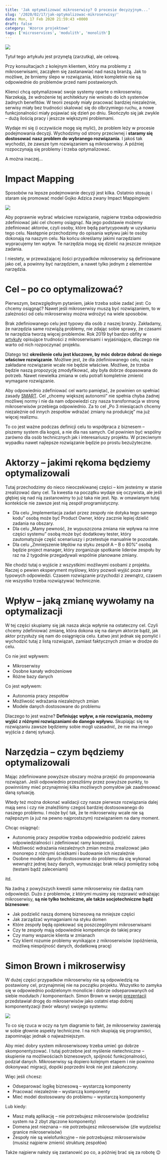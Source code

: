 ```yaml
---
title: 'Jak optymalizować mikroserwisy? O procesie decyzyjnym...'
slug: '/2020/02/17/jak-optymalizowac-mikroserwisy/'
date: Mon, 17 Feb 2020 21:59:43 +0000
draft: false
category: 'Wzorce projektowe'
tags: ['microservices', 'modulith', 'monolith']
---
```


[![](https://radekmaziarka.pl/wp-content/uploads/2020/02/bait.gif)](https://radekmaziarka.pl/wp-content/uploads/2020/02/bait.gif)

Tytuł tego artykułu jest przynętą (zarzutką), ale celową.

Przy konsultacjach z kolejnym klientem, który ma problemy z mikroserwisami, zacząłem się zastanawiać nad naszą branżą. Jak to możliwe, że brniemy ślepo w rozwiązania, które kompletnie nie są odpowiednie do problemów przed nami postawionych.

Klienci chcą optymalizować swoje systemy oparte o mikroserwisy. Narzekają, że wdrożenie tej architektury nie wniosło do ich systemów żadnych benefitów. W teorii zespoły miały pracować bardziej niezależnie, serwisy miały bez trudności skalować się do olbrzymiego ruchu, a nowe funkcjonalności miały pojawiać się dzień po dniu. Skończyło się jak zwykle – dużą ilością pracy i jeszcze większymi problemami.

Wydaje mi się (i oczywiście mogę się mylić), że problem leży w procesie podejmowania decyzji. Wychodzimy od strony przeciwnej i **staramy się dostosować nasz problem do wybranego rozwiązania**. I jakoś tak wychodzi, że zawsze tym rozwiązaniem są mikroserwisy. A później rozpoczynają się problemy i trzeba optymalizować.

A można inaczej…

Impact Mapping
==============

Sposobów na lepsze podejmowanie decyzji jest kilka. Ostatnio stosuję i staram się promować model Gojko Adzica zwany Impact Mappingiem:

[![](https://radekmaziarka.pl/wp-content/uploads/2020/02/impact-mapping.jpg)](https://radekmaziarka.pl/wp-content/uploads/2020/02/impact-mapping.jpg)

Aby poprawnie wybrać właściwe rozwiązanie, najpierw trzeba odpowiednio zdefiniować jaki cel chcemy osiągnąć. Na jego podstawie możemy zdefiniować aktorów, czyli osoby, które będą partycypowały w uzyskaniu tego celu. Następnie przechodzimy do opisania wpływu jaki te osoby dokonają na naszym celu. Na końcu określamy jakimi narzędziami wypracujemy ten wpływ. Te narzędzia mogą się dzielić na jeszcze mniejsze zadania.

I niestety, w przeważającej ilości przypadków mikroserwisy są definiowane jako cel, a powinny być narzędziem, a nawet tylko jednym z elementów narzędzia.

Cel – po co optymalizować?
==========================

Pierwszym, bezwzględnym pytaniem, jakie trzeba sobie zadać jest: Co chcemy osiągnąć? Nawet jeśli mikroserwisy muszą być rozwiązaniem, to w zależności od celu mikroserwisy można wdrożyć na wiele sposobów.

Brak zdefiniowanego celu jest typowy dla osób z naszej branży. Zakładamy, że narzędzia same rozwiążą problemy, nie zdając sobie sprawy, że czasami te narzędzia tworzą więcej problemów. Rok 2019 był bardzo obfity w [artykuły](https://docs.google.com/spreadsheets/d/1vjnjAII_8TZBv2XhFHra7kEQzQpOHSZpFIWDjynYYf0/edit#gid=0) opisujące trudności z mikroserwisami i wyjaśniające, dlaczego nie warto od nich rozpoczynać projektu.

Dlatego też **określenie celu jest kluczowe, by móc dobrze dobrać do niego właściwe rozwiązanie**. Możliwe jest, że dla zdefiniowanego celu, nasze zakładane rozwiązanie wcale nie będzie właściwe. Możliwe, że trzeba będzie naszą propozycję zmodyfikować, aby była dobrze dopasowana do potrzeb. Nawet niewielka zmiana w celu potrafi kompletnie zmienić wymagane rozwiązanie.

Aby odpowiednio zdefiniować cel warto pamiętać, że powinien on spełniać zasady [SMART](https://www.mindtools.com/pages/article/smart-goals.htm). Cel „chcemy większej autonomii” nie spełnia chyba żadnej możliwej normy i nie da nam odpowiedzi czy nasza transformacja w stronę mikroserwisów przebiega odpowiednio. Za to cel „Po 3 miesiącach chcemy niezależnie od innych zespołów wdrażać zmiany na produkcję” ma już więcej realizmu.

To co jest ważne podczas definicji celu to współpraca z biznesem – piszemy system dla kogoś, a nie dla nas samych. Cel powinien być wspólny zarówno dla osób technicznych jak i interesariuszy projektu. W przeciwnym wypadku nawet najlepsze rozwiązanie będzie po prostu bezużyteczne.

Aktorzy – jakimi rękoma będziemy optymalizowali
===============================================

Tutaj przechodzimy do nieco nieoczekiwanej części – kim jesteśmy w stanie zrealizować dany cel. Ta kwestia na początku wydaje się oczywista, ale jeśli głębiej się nad nią zastanowimy to już taka nie jest. Np. w omawianym tutaj kontekście nie zawsze jest nią zespół programistyczny.

*   Dla celu „Implementacja zadań przez zespoły nie dotyka tego samego kodu” osobą może być Product Owner, który zacznie lepiej dzielić zadania na obszary.
*   Dla celu „Mamy pewność, że wypuszczona zmiana nie wpływa na inne części systemu” osobą może być dodatkowy tester, który zautomatyzuje część scenariuszy i przetestuje manualnie te pozostałe.
*   Dla celu „Zmniejszenie błędów na styku zespół A – B o 80%” osobą będzie project manager, który zorganizuje spotkanie liderów zespołu by raz na 2 tygodnie przegadywali wspólnie planowane zmiany.

Nie chodzi tutaj o wyjście z wszystkimi możliwymi osobami z projektu. Raczej o pewien eksperyment myślowy, który pozwoli wyjść poza ramy typowych odpowiedzi. Czasem rozwiązanie przychodzi z zewnątrz, czasem nie wszystko trzeba rozwiązywać technicznie.

Wpływ – jaką zmianę wywołamy na optymalizacji
=============================================

W tej części skupiamy się jak nasza akcja wpłynie na ostateczny cel. Czyli chcemy zdefiniować zmianę, która dokona się na danym aktorze bądź, jak aktor przysłuży się nam do osiągnięcia celu. Łatwo jest jednak się pomylić i wychodzić tutaj z listą rozwiązań, zamiast faktycznych zmian w drodze do celu.

Co nie jest wpływem:

*   Mikroserwisy
*   Osobne kanały wdrożeniowe
*   Różne bazy danych

Co jest wpływem:

*   Autonomia pracy zespołów
*   Możliwość wdrażania niezależnych zmian
*   Modele danych dostosowane do problemu

Dlaczego to jest ważne? **Definiując wpływ, a nie rozwiązania, możemy wyjść z różnymi rozwiązaniami do danego wpływu.** Skupiając się na rozwiązaniu zawsze będziemy sobie mogli uzasadnić, że nie ma innego wyjścia z danej sytuacji.

Narzędzia – czym będziemy optymalizowali
========================================

Mając zdefiniowane powyższe obszary można przejść do proponowania rozwiązań. Jeśli odpowiednio przeszliśmy przez powyższe punkty, to powinniśmy mieć przynajmniej kilka możliwych pomysłów jak zaadresować daną sytuację.

Wtedy też można dokonać walidacji czy nasze pierwsze rozwiązania dalej mają sens i czy nie znaleźliśmy czegoś bardziej dostosowanego do naszego problemu. I może być tak, że te mikroserwisy wcale nie są najlepszym (a już na pewno najprostszym) rozwiązaniem na dany moment.

Chcąc osiągnąć:

*   Autonomię pracy zespołów trzeba odpowiednio podzielić zakres odpowiedzialności i zdefiniować ramy kooperacji,
*   Możliwość wdrażania niezależnych zmian można zrealizować jako monorepo z różnymi ścieżkami i budowanie ich niezależnie
*   Osobne modele danych dostosowane do problemu da się wykonać wewnątrz jednej bazy danych, wymuszając brak relacji pomiędzy sobą (testami bądź zaleceniami)

itd.

Na żadną z powyższych kwestii same mikroserwisy nie dadzą nam odpowiedzi. Dużo z problemów, z którymi musimy się rozprawić wdrażając mikroserwisy, **są nie tylko techniczne, ale także socjotechniczne bądź biznesowe**:

*   Jak podzielić naszą domenę biznesową na mniejsze części
*   Jak zarządzać wymaganiami na styku domen
*   Które zespoły będą opiekować się poszczególnymi mikroserwisami
*   Czy te zespoły mają odpowiednie kompetencje do takiej pracy
*   Czy mamy wsparcie klienta w zmianach
*   Czy klient rozumie problemy wynikające z mikroserwisów (opóźnienia, możliwą niespójność danych, dodatkową pracę)

Simon Brown i mikroserwisy
==========================

W dużej części przypadków mikroserwisy nie są odpowiedzią na postawiony cel, przynajmniej nie na początku projektu. Wszystko to zamyka się w odpowiednio podzielonym monolicie i dobrze odseparowanych od siebie modułach / komponentach. Simon Brown w swojej [prezentacji](https://www.youtube.com/watch?v=5OjqD-ow8GE) przedstawiał drogę do mikroserwisów jako ostatni etap dobrej komponentyzacji (twór własny) swojego systemu:

[![](https://radekmaziarka.pl/wp-content/uploads/2020/02/monolith-microservices.jpg)](https://radekmaziarka.pl/wp-content/uploads/2020/02/monolith-microservices.jpg)

To co się rzuca w oczy na tym diagramie to fakt, że mikroserwisy zawierają w sobie głownie aspekty techniczne. I na nich skupiają się programiści, zapominając jednak o najważniejszym.

Aby mieć dobry system mikroserwisowy trzeba umieć go dobrze skomponentyzować. I tutaj potrzebne jest myślenie nietechniczne – skupienie na możliwościach biznesowych, spójność funkcjonalności, podział danych. Mikroserwisy są dopiero kolejnym etapem i nie powinno dokonywać migracji, dopóki poprzedni krok nie jest zakończony.

Więc jeśli chcesz:

*   Odseparować logikę biznesową – wystarczą komponenty
*   Pracować niezależnie – wystarczą komponenty
*   Mieć model dostosowany do problemu – wystarczą komponenty

Lub kiedy:

*   Masz małą aplikację – nie potrzebujesz mikroserwisów (podzielisz system na 2 zbyt złączone komponenty)
*   Domena jest nieznana – nie potrzebujesz mikroserwisów (źle wydzielisz granice mikroserwisów)
*   Zespoły nie są wielofunkcyjne – nie potrzebujesz mikroserwisów (musisz najpierw zmienić strukturę zespołów)

Także najpierw należy się zastanowić po co, a później brać się za robotę 😉